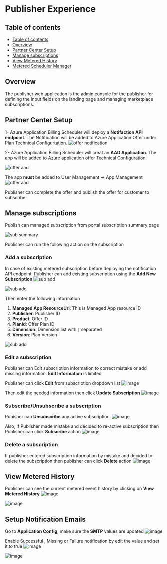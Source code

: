 
# Publisher Experience

## Table of contents
  - [Table of contents](#table-of-contents)
  - [Overview](#overview)
  - [Partner Center Setup](#partner-center-setup)
  - [Manage subscriptions](#manage-subscriptions)
  - [View Metered History](#view-metered-history)
  - [Metered Scheduler Manager](./Metered-Scheduler-Manager-Instruction.md)

## Overview

The publisher web application is the admin console for the publisher for defining the input fields on the landing page and managing marketplace subscriptions.

## Partner Center Setup
1- Azure Application Billing Scheduler will deploy a **Notifaction API endpoint**. The Notification will be added to Azure Application Offer under Plan Technical Configurtation.
![offer notification](./images/offer-notification.png)

2- Azure Application Billing Scheduler will creat an **AAD Application**. The app will be added to Azure application offer Technical Configuration.

![offer aad](./images/offer-aad.png)

The app **must** be added to User Management -> App Management
![offer aad](./images/offer-user-ad.png)


Publisher can complete the offer and publish the offer for customer to subscribe

## Manage subscriptions
Publish can managed subscription from portal subscription summary page

![sub summary](./images/subs-summary.png)

Publisher can run the following action on the subscription
### Add a subscription
In case of existing metered subscription before deploying the notification API endpoint. Publisher can add existing subscription using the **Add New Subscription**
![sub add](./images/sub-Add.png)

![sub add](./images/sub-Add1.png)

Then enter the following information
1. **Managed App ResourceUri**: This is Managed App resource ID 
1. **Publisher**: Publisher ID
1. **Product**: Offer ID
1. **PlanId**: Offer Plan ID
1. **Dimension**: Dimension list with `|` separated
1. **Version**: Plan Version

![sub add](./images/sub-Add2.png)

### Edit a subscription
Publisher can Edit subscription information to correct mistake or add missing information. **Edit Information** is limited

Publisher can click **Edit** from subscription dropdown list
![image](./images/sub-edit.png)

Then edit the needed information then click **Update Subscription**
![image](./images/sub-edit1.png)

### Subscribe/Unsubscribe a subscription
Pubisher can **Unsubscribe** any active subscription. 
![image](./images/sub-unsubscription.png)


Also, If Publisher made mistake and decided to re-active subscription then Publisher can click **Subscribe** action
![image](./images/sub-subscription.png)

### Delete a subscription
If publisher entered subscription information by mistake and decided to delete the subscription then publisher can click **Delete** action
![image](./images/sub-delete.png)

## View Metered History
Publisher can see the current metered event history by clicking on **View Metered History**
![image](./images/sub-metered-deatil.png)

![image](./images/sub-metered-deatil1.png)

## Setup Notification Emails
Go to  **Application Config**, make sure the **SMTP** values are updated
![image](./images/Config1.png)

Enable Successful , Missing or Failure notification by edit the value and set it to true
![image](./images/Config2.png)

![image](./images/Config3.png)
